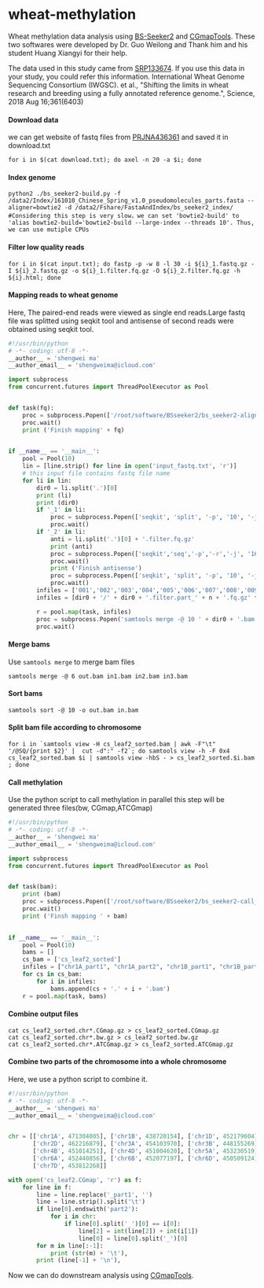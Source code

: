 # wheat-methylation
 Wheat methylation data analysis using [BS-Seeker2](https://www.ncbi.nlm.nih.gov/pubmed/24206606) and [CGmapTools](https://www.ncbi.nlm.nih.gov/pubmed/28968643). These two softwares were developed by Dr. Guo Weilong and Thank him and his student Huang Xiangyi for their help.

The data used in this study came from [SRP133674](https://www.ncbi.nlm.nih.gov/bioproject/PRJNA436361). If you use this data in your study, you could refer this information.  International Wheat Genome Sequencing Consortium (IWGSC). et al., "Shifting the limits in wheat research and breeding using a fully annotated reference genome.", Science, 2018 Aug 16;361(6403)

#### Download data
we can get website of fastq files from [PRJNA436361](https://www.ebi.ac.uk/ena/data/view/PRJNA436361) and saved it in download.txt
```shell
for i in $(cat download.txt); do axel -n 20 -a $i; done
```
#### Index genome
```shell
python2 ./bs_seeker2-build.py -f /data2/Index/161010_Chinese_Spring_v1.0_pseudomolecules_parts.fasta --aligner=bowtie2 -d /data2/Fshare/FastaAndIndex/bs_seeker2_index/
#Considering this step is very slow，we can set 'bowtie2-build' to 'alias bowtie2-build='bowtie2-build --large-index --threads 10'. Thus, we can use mutiple CPUs
```
#### Filter low quality reads
```shell
for i in $(cat input.txt); do fastp -p -w 8 -l 30 -i ${i}_1.fastq.gz -I ${i}_2.fastq.gz -o ${i}_1.filter.fq.gz -O ${i}_2.filter.fq.gz -h ${i}.html; done
```
#### Mapping reads to wheat genome
Here, The paired-end reads were viewed as single end reads.Large fastq file was splitted using seqkit tool and antisense of second reads were obtained using seqkit tool.
```python
#!/usr/bin/python
# -*- coding: utf-8 -*-
__author__ = 'shengwei ma'
__author_email__ = 'shengweima@icloud.com'

import subprocess
from concurrent.futures import ThreadPoolExecutor as Pool


def task(fq):
    proc = subprocess.Popen(['/root/software/BSseeker2/bs_seeker2-align.py', '-i', fq, '-g', '/data2/Fshare/FastaAndIndex/IWGSC_v1.0_bwa/161010_Chinese_Spring_v1.0_pseudomolecules_parts.fasta', '-d', '/data2/Fshare/FastaAndIndex/bs_seeker2_index/', '--temp_dir=/data2/user_data/temp/', '--XSteve', '--aligner=bowtie2', '--bt2-p', '4', '--bt2--end-to-end', '--bt2--very-sensitive', '--bt2--dovetail', '-o', fq.split('fq')[0] + 'bam'], shell=False)
    proc.wait()
    print ('Finish mapping' + fq)

    
if __name__ == '__main__':
    pool = Pool(10)
    lin = [line.strip() for line in open('input_fastq.txt', 'r')]
    # this input file contains fastq file name 
    for li in lin:
        dir0 = li.split('.')[0]
        print (li)
        print (dir0)
        if '_1' in li:
            proc = subprocess.Popen(['seqkit', 'split', '-p', '10', '-j', '10', '-O', dir0, 'fastq/' + li], shell=False)
            proc.wait()
        if '_2' in li:
            anti = li.split('.')[0] + '.filter.fq.gz'
            print (anti)       
            proc = subprocess.Popen(['seqkit','seq','-p','-r','-j', '16', '-o', anti, 'fastq/' + li], shell=False)
            proc.wait()
            print ('Finish antisense')
            proc = subprocess.Popen(['seqkit', 'split', '-p', '10', '-j', '10', '-O', dir0, anti], shell=False)
            proc.wait()
        infiles = ['001','002','003','004','005','006','007','008','009','010']
        infiles = [dir0 + '/' + dir0 + '.filter.part_' + n + '.fq.gz' for n in infiles]

        r = pool.map(task, infiles)
        proc = subprocess.Popen('samtools merge -@ 10 ' + dir0 + '.bam ' + dir0 + '/*.bam', shell=True)
        proc.wait()
```
#### Merge bams
Use `samtools merge` to merge bam files
```shell
samtools merge -@ 6 out.bam in1.bam in2.bam in3.bam
```
#### Sort bams
```shell
samtools sort -@ 10 -o out.bam in.bam
```
#### Split bam file according to chromosome
```shell
for i in `samtools view -H cs_leaf2_sorted.bam | awk -F"\t" '/@SQ/{print $2}' |  cut -d":" -f2`; do samtools view -h -F 0x4 cs_leaf2_sorted.bam $i | samtools view -hbS - > cs_leaf2_sorted.$i.bam ; done
```
#### Call methylation
Use the python script to call methylation in parallel
this step will be generated three files(bw, CGmap,ATCGmap)
```python
#!/usr/bin/python
# -*- coding: utf-8 -*-
__author__ = 'shengwei ma'
__author_email__ = 'shengweima@icloud.com'

import subprocess
from concurrent.futures import ThreadPoolExecutor as Pool


def task(bam):
    print (bam)
    proc = subprocess.Popen(['/root/software/BSseeker2/bs_seeker2-call_methylation.py', '-i', bam, '-o', bam.rstrip(".bam"), '--sorted', '-d', '/data2/Fshare/FastaAndIndex/bs_seeker2_index/161010_Chinese_Spring_v1.0_pseudomolecules_parts.fasta_bowtie2/', '-x'], shell=False)
    proc.wait()
    print ('Finsh mapping ' + bam)

    
if __name__ == '__main__':
    pool = Pool(10)
    bams = []
    cs_bam = ['cs_leaf2_sorted']
    infiles = ["chr1A_part1", "chr1A_part2", "chr1B_part1", "chr1B_part2", "chr1D_part1", "chr1D_part2", "chr2A_part1", "chr2A_part2", "chr2B_part1", "chr2B_part2", "chr2D_part1", "chr2D_part2", "chr3A_part1", "chr3A_part2", "chr3B_part1", "chr3B_part2", "chr3D_part1", "chr3D_part2", "chr4A_part1", "chr4A_part2", "chr4B_part1", "chr4B_part2", "chr4D_part1", "chr4D_part2", "chr5A_part1", "chr5A_part2", "chr5B_part1", "chr5B_part2", "chr5D_part1", "chr5D_part2", "chr6A_part1", "chr6A_part2", "chr6B_part1", "chr6B_part2", "chr6D_part1", "chr6D_part2", "chr7A_part1", "chr7A_part2", "chr7B_part1", "chr7B_part2", "chr7D_part1", "chr7D_part2", "chrUn"]
    for cs in cs_bam:
        for i in infiles:
            bams.append(cs + '.' + i + '.bam')
    r = pool.map(task, bams)
```
#### Combine output files
```shell
cat cs_leaf2_sorted.chr*.CGmap.gz > cs_leaf2_sorted.CGmap.gz
cat cs_leaf2_sorted.chr*.bw.gz > cs_leaf2_sorted.bw.gz
cat cs_leaf2_sorted.chr*.ATCGmap.gz > cs_leaf2_sorted.ATCGmap.gz
```
#### Combine two parts of the chromosome into a whole chromosome
Here, we use a python script to combine it.
```python
#!/usr/bin/python
# -*- coding: utf-8 -*-
__author__ = 'shengwei ma'
__author_email__ = 'shengweima@icloud.com'


chr = [['chr1A', 471304005], ['chr1B', 438720154], ['chr1D', 452179604], ['chr2A', 462376173], ['chr2B', 453218924],
       ['chr2D', 462216879], ['chr3A', 454103970], ['chr3B', 448155269], ['chr3D', 476235359], ['chr4A', 452555092],
       ['chr4B', 451014251], ['chr4D', 451004620], ['chr5A', 453230519], ['chr5B', 451372872], ['chr5D', 451901030],
       ['chr6A', 452440856], ['chr6B', 452077197], ['chr6D', 450509124], ['chr7A', 450046986], ['chr7B', 453822637],
       ['chr7D', 453812268]]

with open('cs_leaf2.CGmap', 'r') as f:
    for line in f:
        line = line.replace('_part1', '')
        line = line.strip().split('\t')
        if line[0].endswith('part2'):
            for i in chr:
                if line[0].split('_')[0] == i[0]:
                    line[2] = int(line[2]) + int(i[1])
                    line[0] = line[0].split('_')[0]
        for m in line[:-1]:
            print (str(m) + '\t'),
        print (line[-1] + '\n'),
```
Now we can do downstream analysis using [CGmapTools](https://www.ncbi.nlm.nih.gov/pubmed/28968643).
